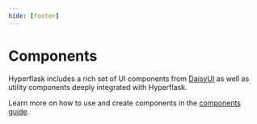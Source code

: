 ```yaml
---
hide: [footer]
---
```

# Components

Hyperflask includes a rich set of UI components from [DaisyUI](https://daisyui.com) as well as utility components deeply integrated with Hyperflask.

Learn more on how to use and create components in the [components guide](/guides/components).